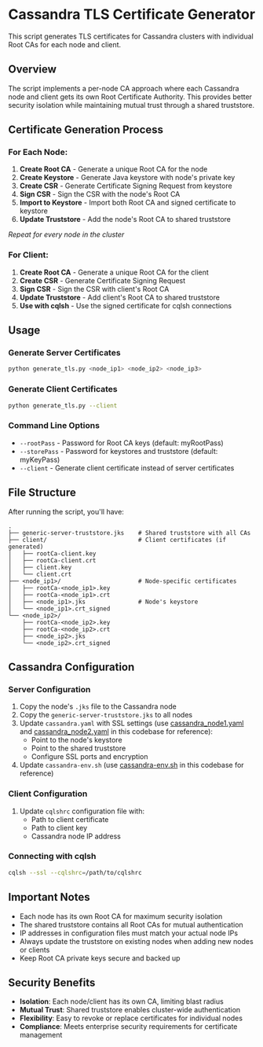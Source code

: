 # Cassandra TLS Certificate Generator

This script generates TLS certificates for Cassandra clusters with individual Root CAs for each node and client.

## Overview

The script implements a per-node CA approach where each Cassandra node and client gets its own Root Certificate Authority. This provides better security isolation while maintaining mutual trust through a shared truststore.

## Certificate Generation Process

### For Each Node:
1. **Create Root CA** - Generate a unique Root CA for the node
2. **Create Keystore** - Generate Java keystore with node's private key
3. **Create CSR** - Generate Certificate Signing Request from keystore
4. **Sign CSR** - Sign the CSR with the node's Root CA
5. **Import to Keystore** - Import both Root CA and signed certificate to keystore
6. **Update Truststore** - Add the node's Root CA to shared truststore

*Repeat for every node in the cluster*

### For Client:
1. **Create Root CA** - Generate a unique Root CA for the client
2. **Create CSR** - Generate Certificate Signing Request
3. **Sign CSR** - Sign the CSR with client's Root CA
4. **Update Truststore** - Add client's Root CA to shared truststore
5. **Use with cqlsh** - Use the signed certificate for cqlsh connections

## Usage

### Generate Server Certificates
```bash
python generate_tls.py <node_ip1> <node_ip2> <node_ip3>
```

### Generate Client Certificates
```bash
python generate_tls.py --client
```

### Command Line Options
- `--rootPass` - Password for Root CA keys (default: myRootPass)
- `--storePass` - Password for keystores and truststore (default: myKeyPass)
- `--client` - Generate client certificate instead of server certificates

## File Structure

After running the script, you'll have:

```
.
├── generic-server-truststore.jks    # Shared truststore with all CAs
├── client/                          # Client certificates (if generated)
│   ├── rootCa-client.key
│   ├── rootCa-client.crt
│   ├── client.key
│   └── client.crt
├── <node_ip1>/                      # Node-specific certificates
│   ├── rootCa-<node_ip1>.key
│   ├── rootCa-<node_ip1>.crt
│   ├── <node_ip1>.jks               # Node's keystore
│   └── <node_ip1>.crt_signed
└── <node_ip2>/
    ├── rootCa-<node_ip2>.key
    ├── rootCa-<node_ip2>.crt
    ├── <node_ip2>.jks
    └── <node_ip2>.crt_signed
```

## Cassandra Configuration

### Server Configuration
1. Copy the node's `.jks` file to the Cassandra node
2. Copy the `generic-server-truststore.jks` to all nodes
3. Update `cassandra.yaml` with SSL settings (use [cassandra_node1.yaml](https://github.com/BON4/test-cassandra-charm-tls/blob/main/cassandra_node1.yaml) and [cassandra_node2.yaml](https://github.com/BON4/test-cassandra-charm-tls/blob/main/cassandra_node2.yaml) in this codebase for reference):
   - Point to the node's keystore
   - Point to the shared truststore
   - Configure SSL ports and encryption
4. Update `cassandra-env.sh` (use [cassandra-env.sh](https://github.com/BON4/test-cassandra-charm-tls/blob/main/cassandra-env.sh) in this codebase for reference)

### Client Configuration
1. Update `cqlshrc` configuration file with:
   - Path to client certificate
   - Path to client key
   - Cassandra node IP address

### Connecting with cqlsh
```bash
cqlsh --ssl --cqlshrc=/path/to/cqlshrc
```

## Important Notes

- Each node has its own Root CA for maximum security isolation
- The shared truststore contains all Root CAs for mutual authentication
- IP addresses in configuration files must match your actual node IPs
- Always update the truststore on existing nodes when adding new nodes or clients
- Keep Root CA private keys secure and backed up

## Security Benefits

- **Isolation**: Each node/client has its own CA, limiting blast radius
- **Mutual Trust**: Shared truststore enables cluster-wide authentication
- **Flexibility**: Easy to revoke or replace certificates for individual nodes
- **Compliance**: Meets enterprise security requirements for certificate management
